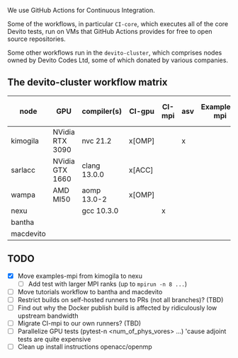We use GitHub Actions for Continuous Integration.

Some of the workflows, in particular `CI-core`, which executes all of the core Devito tests, run on VMs that GitHub Actions provides for free to open source repositories.

Some other workflows run in the `devito-cluster`, which comprises nodes owned by Devito Codes Ltd, some of which donated by various companies.

## The devito-cluster workflow matrix

node       |       GPU       |    compiler(s)    |  CI-gpu  |  CI-mpi  | asv | Examples-mpi | Publish docker image |
-----------|-----------------|-------------------|----------|----------|-----|--------------|----------------------|
kimogila   | NVidia RTX 3090 |      nvc 21.2     |  x[OMP]  |          |  x  |              |         x            |
sarlacc    | NVidia GTX 1660 |    clang 13.0.0   |  x[ACC]  |          |     |              |                      |
wampa      |     AMD MI50    |     aomp 13.0-2   |  x[OMP]  |          |     |              |                      |
nexu       |                 |     gcc 10.3.0    |          |    x     |     |              |                      |
bantha     |                 |                   |          |          |     |              |                      |
macdevito  |                 |                   |          |          |     |              |                      |


## TODO

* [x] Move examples-mpi from kimogila to nexu
  * [ ] Add test with larger MPI ranks (up to `mpirun -n 8 ...`)
* [ ] Move tutorials workflow to bantha and macdevito
* [ ] Restrict builds on self-hosted runners to PRs (not all branches)? (TBD)
* [ ] Find out why the Docker publish build is affected by ridiculously low upstream bandwidth
* [ ] Migrate CI-mpi to our own runners? (TBD)
* [ ] Parallelize GPU tests (pytest-n <num_of_phys_vores> ...) 'cause adjoint tests are quite expensive
* [ ] Clean up install instructions openacc/openmp